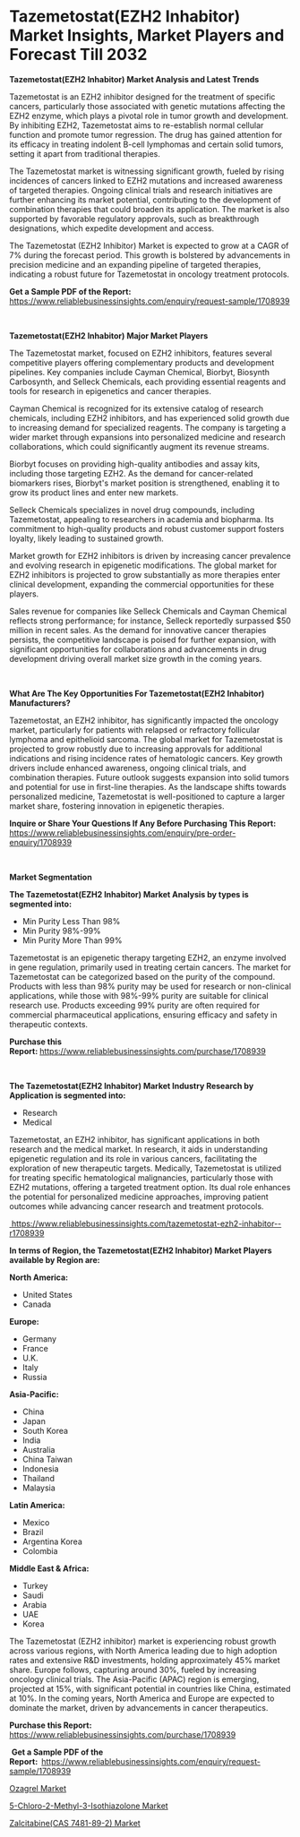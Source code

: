 <p><h1>Tazemetostat(EZH2 Inhabitor) Market Insights, Market Players and Forecast Till 2032</h1></p><p><strong>Tazemetostat(EZH2 Inhabitor) Market Analysis and Latest Trends</strong></p>
<p><p>Tazemetostat is an EZH2 inhibitor designed for the treatment of specific cancers, particularly those associated with genetic mutations affecting the EZH2 enzyme, which plays a pivotal role in tumor growth and development. By inhibiting EZH2, Tazemetostat aims to re-establish normal cellular function and promote tumor regression. The drug has gained attention for its efficacy in treating indolent B-cell lymphomas and certain solid tumors, setting it apart from traditional therapies.</p><p>The Tazemetostat market is witnessing significant growth, fueled by rising incidences of cancers linked to EZH2 mutations and increased awareness of targeted therapies. Ongoing clinical trials and research initiatives are further enhancing its market potential, contributing to the development of combination therapies that could broaden its application. The market is also supported by favorable regulatory approvals, such as breakthrough designations, which expedite development and access.</p><p>The Tazemetostat (EZH2 Inhibitor) Market is expected to grow at a CAGR of 7% during the forecast period. This growth is bolstered by advancements in precision medicine and an expanding pipeline of targeted therapies, indicating a robust future for Tazemetostat in oncology treatment protocols.</p></p>
<p><strong>Get a Sample PDF of the Report:&nbsp;</strong> <a href="https://www.reliablebusinessinsights.com/enquiry/request-sample/1708939?utm_campaign=62&utm_medium=2&utm_source=Github&utm_content=ia&utm_term=10012025&utm_id=tazemetostatezh2-inhabitor">https://www.reliablebusinessinsights.com/enquiry/request-sample/1708939</a></p>
<p>&nbsp;</p>
<p><strong>Tazemetostat(EZH2 Inhabitor) Major Market Players</strong></p>
<p><p>The Tazemetostat market, focused on EZH2 inhibitors, features several competitive players offering complementary products and development pipelines. Key companies include Cayman Chemical, Biorbyt, Biosynth Carbosynth, and Selleck Chemicals, each providing essential reagents and tools for research in epigenetics and cancer therapies.</p><p>Cayman Chemical is recognized for its extensive catalog of research chemicals, including EZH2 inhibitors, and has experienced solid growth due to increasing demand for specialized reagents. The company is targeting a wider market through expansions into personalized medicine and research collaborations, which could significantly augment its revenue streams.</p><p>Biorbyt focuses on providing high-quality antibodies and assay kits, including those targeting EZH2. As the demand for cancer-related biomarkers rises, Biorbyt's market position is strengthened, enabling it to grow its product lines and enter new markets.</p><p>Selleck Chemicals specializes in novel drug compounds, including Tazemetostat, appealing to researchers in academia and biopharma. Its commitment to high-quality products and robust customer support fosters loyalty, likely leading to sustained growth.</p><p>Market growth for EZH2 inhibitors is driven by increasing cancer prevalence and evolving research in epigenetic modifications. The global market for EZH2 inhibitors is projected to grow substantially as more therapies enter clinical development, expanding the commercial opportunities for these players.</p><p>Sales revenue for companies like Selleck Chemicals and Cayman Chemical reflects strong performance; for instance, Selleck reportedly surpassed $50 million in recent sales. As the demand for innovative cancer therapies persists, the competitive landscape is poised for further expansion, with significant opportunities for collaborations and advancements in drug development driving overall market size growth in the coming years.</p></p>
<p>&nbsp;</p>
<p><strong>What Are The Key Opportunities For Tazemetostat(EZH2 Inhabitor) Manufacturers?</strong></p>
<p><p>Tazemetostat, an EZH2 inhibitor, has significantly impacted the oncology market, particularly for patients with relapsed or refractory follicular lymphoma and epithelioid sarcoma. The global market for Tazemetostat is projected to grow robustly due to increasing approvals for additional indications and rising incidence rates of hematologic cancers. Key growth drivers include enhanced awareness, ongoing clinical trials, and combination therapies. Future outlook suggests expansion into solid tumors and potential for use in first-line therapies. As the landscape shifts towards personalized medicine, Tazemetostat is well-positioned to capture a larger market share, fostering innovation in epigenetic therapies.</p></p>
<p><strong>Inquire or Share Your Questions If Any Before Purchasing This Report:</strong> <a href="https://www.reliablebusinessinsights.com/enquiry/pre-order-enquiry/1708939?utm_campaign=62&utm_medium=2&utm_source=Github&utm_content=ia&utm_term=10012025&utm_id=tazemetostatezh2-inhabitor">https://www.reliablebusinessinsights.com/enquiry/pre-order-enquiry/1708939</a></p>
<p>&nbsp;</p>
<p><strong>Market Segmentation</strong></p>
<p><strong>The Tazemetostat(EZH2 Inhabitor) Market Analysis by types is segmented into:</strong></p>
<p><ul><li>Min Purity Less Than 98%</li><li>Min Purity 98%-99%</li><li>Min Purity More Than 99%</li></ul></p>
<p><p>Tazemetostat is an epigenetic therapy targeting EZH2, an enzyme involved in gene regulation, primarily used in treating certain cancers. The market for Tazemetostat can be categorized based on the purity of the compound. Products with less than 98% purity may be used for research or non-clinical applications, while those with 98%-99% purity are suitable for clinical research use. Products exceeding 99% purity are often required for commercial pharmaceutical applications, ensuring efficacy and safety in therapeutic contexts.</p></p>
<p><strong>Purchase this Report:&nbsp;</strong><a href="https://www.reliablebusinessinsights.com/purchase/1708939?utm_campaign=62&utm_medium=2&utm_source=Github&utm_content=ia&utm_term=10012025&utm_id=tazemetostatezh2-inhabitor">https://www.reliablebusinessinsights.com/purchase/1708939</a></p>
<p>&nbsp;</p>
<p><strong>The Tazemetostat(EZH2 Inhabitor) Market Industry Research by Application is segmented into:</strong></p>
<p><ul><li>Research</li><li>Medical</li></ul></p>
<p><p>Tazemetostat, an EZH2 inhibitor, has significant applications in both research and the medical market. In research, it aids in understanding epigenetic regulation and its role in various cancers, facilitating the exploration of new therapeutic targets. Medically, Tazemetostat is utilized for treating specific hematological malignancies, particularly those with EZH2 mutations, offering a targeted treatment option. Its dual role enhances the potential for personalized medicine approaches, improving patient outcomes while advancing cancer research and treatment protocols.</p></p>
<p><a href="https://www.reliablebusinessinsights.com/tazemetostat-ezh2-inhabitor--r1708939?utm_campaign=62&utm_medium=2&utm_source=Github&utm_content=ia&utm_term=10012025&utm_id=tazemetostatezh2-inhabitor">&nbsp;https://www.reliablebusinessinsights.com/tazemetostat-ezh2-inhabitor--r1708939</a></p>
<p><strong>In terms of Region, the Tazemetostat(EZH2 Inhabitor) Market Players available by Region are:</strong></p>
<p>
    <p> <strong> North America: </strong>
        <ul>
            <li>United States</li>
            <li>Canada</li>
        </ul>
        </p> 
    <p> <strong> Europe: </strong>
        <ul>
            <li>Germany</li>
            <li>France</li>
            <li>U.K.</li>
            <li>Italy</li>
            <li>Russia</li>
        </ul>
        </p> 
    <p> <strong> Asia-Pacific: </strong>
        <ul>
            <li>China</li>
            <li>Japan</li>
            <li>South Korea</li>
            <li>India</li>
            <li>Australia</li>
            <li>China Taiwan</li>
            <li>Indonesia</li>
            <li>Thailand</li>
            <li>Malaysia</li>
        </ul>
        </p> 
    <p> <strong> Latin America: </strong>
        <ul>
            <li>Mexico</li>
            <li>Brazil</li>
            <li>Argentina Korea</li>
            <li>Colombia</li>
        </ul>
        </p> 
    <p> <strong> Middle East & Africa: </strong>
        <ul>
            <li>Turkey</li>
            <li>Saudi</li>
            <li>Arabia</li>
            <li>UAE</li>
            <li>Korea</li>
        </ul>
    </p>
    </p>
<p><p>The Tazemetostat (EZH2 inhibitor) market is experiencing robust growth across various regions, with North America leading due to high adoption rates and extensive R&D investments, holding approximately 45% market share. Europe follows, capturing around 30%, fueled by increasing oncology clinical trials. The Asia-Pacific (APAC) region is emerging, projected at 15%, with significant potential in countries like China, estimated at 10%. In the coming years, North America and Europe are expected to dominate the market, driven by advancements in cancer therapeutics.</p></p>
<p><strong>Purchase this Report: </strong><a href="https://www.reliablebusinessinsights.com/purchase/1708939?utm_campaign=62&utm_medium=2&utm_source=Github&utm_content=ia&utm_term=10012025&utm_id=tazemetostatezh2-inhabitor">https://www.reliablebusinessinsights.com/purchase/1708939</a></p>
<p>&nbsp;<strong>Get a Sample PDF of the Report:&nbsp;&nbsp;</strong><a href="https://www.reliablebusinessinsights.com/enquiry/request-sample/1708939?utm_campaign=62&utm_medium=2&utm_source=Github&utm_content=ia&utm_term=10012025&utm_id=tazemetostatezh2-inhabitor">https://www.reliablebusinessinsights.com/enquiry/request-sample/1708939</a></p>
<p><strong></strong></p>
<p><p><a href="https://github.com/jamastodola515/Market-Research-Report-List-1/blob/main/ozagrel-market.md?utm_campaign=62&utm_medium=2&utm_source=Github&utm_content=ia&utm_term=10012025&utm_id=tazemetostatezh2-inhabitor">Ozagrel Market</a></p><p><a href="https://github.com/organophelia8282/Market-Research-Report-List-1/blob/main/5-chloro-2-methyl-3-isothiazolone-market.md?utm_campaign=62&utm_medium=2&utm_source=Github&utm_content=ia&utm_term=10012025&utm_id=tazemetostatezh2-inhabitor">5-Chloro-2-Methyl-3-Isothiazolone Market</a></p><p><a href="https://github.com/danikabiele541/Market-Research-Report-List-1/blob/main/zalcitabinecas-7481-89-2-market.md?utm_campaign=62&utm_medium=2&utm_source=Github&utm_content=ia&utm_term=10012025&utm_id=tazemetostatezh2-inhabitor">Zalcitabine(CAS 7481-89-2) Market</a></p></p>
